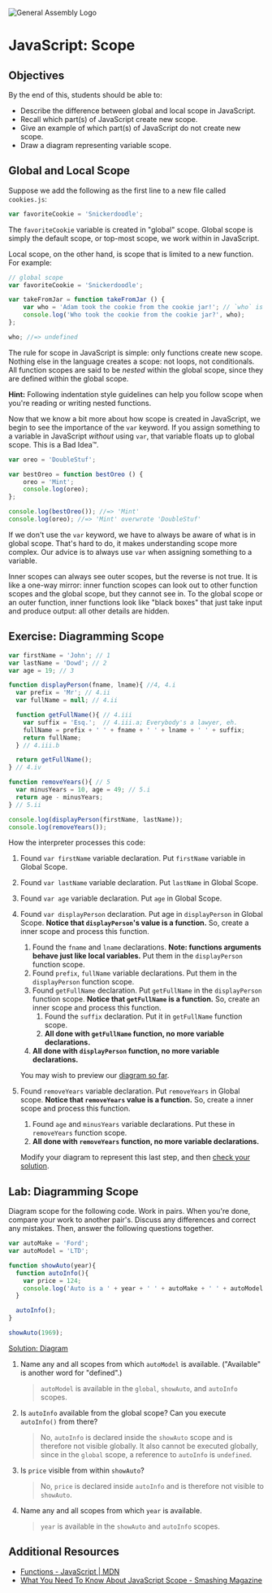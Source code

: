 ![General Assembly Logo](http://i.imgur.com/ke8USTq.png)

# JavaScript: Scope

## Objectives

By the end of this, students should be able to:

- Describe the difference between global and local scope in JavaScript.
- Recall which part(s) of JavaScript create new scope.
- Give an example of which part(s) of JavaScript do not create new scope.
- Draw a diagram representing variable scope.

## Global and Local Scope

Suppose we add the following as the first line to a new file called `cookies.js`:

```js
var favoriteCookie = 'Snickerdoodle';
```

The `favoriteCookie` variable is created in "global" scope. Global scope is simply the default scope, or top-most scope, we work within in JavaScript.

Local scope, on the other hand, is scope that is limited to a new function. For example:

```js
// global scope
var favoriteCookie = 'Snickerdoodle';

var takeFromJar = function takeFromJar () {
    var who = 'Adam took the cookie from the cookie jar!'; // `who` is defined in the local scope (the function scope)
    console.log('Who took the cookie from the cookie jar?', who);
};

who; //=> undefined
```

The rule for scope in JavaScript is simple: only functions create new scope. Nothing else in the language creates a scope: not loops, not conditionals. All function scopes are said to be *nested* within the global scope, since they are defined within the global scope.

**Hint:** Following indentation style guidelines can help you follow scope when you're reading or writing nested functions.

Now that we know a bit more about how scope is created in JavaScript, we begin to see the importance of the `var` keyword. If you assign something to a variable in JavaScript *without* using `var`, that variable floats up to global scope. This is a Bad Idea™.

```javascript
var oreo = 'DoubleStuf';

var bestOreo = function bestOreo () {
    oreo = 'Mint';
    console.log(oreo);
};

console.log(bestOreo()); //=> 'Mint'
console.log(oreo); //=> 'Mint' overwrote 'DoubleStuf'
```

If we don't use the `var` keyword, we have to always be aware of what is in global scope. That's hard to do, it makes understanding scope more complex. Our advice is to always use `var` when assigning something to a variable.

Inner scopes can always see outer scopes, but the reverse is not true. It is like a one-way mirror: inner function scopes can look out to other function scopes and the global scope, but they cannot see in. To the global scope or an outer function, inner functions look like "black boxes" that just take input and produce output: all other details are hidden.

## Exercise: Diagramming Scope

```javascript
var firstName = 'John'; // 1
var lastName = 'Dowd'; // 2
var age = 19; // 3

function displayPerson(fname, lname){ //4, 4.i
  var prefix = 'Mr'; // 4.ii
  var fullName = null; // 4.ii

  function getFullName(){ // 4.iii
    var suffix = 'Esq.';  // 4.iii.a; Everybody's a lawyer, eh.
    fullName = prefix + ' ' + fname + ' ' + lname + ' ' + suffix;
    return fullName;
  } // 4.iii.b

  return getFullName();
} // 4.iv

function removeYears(){ // 5
  var minusYears = 10, age = 49; // 5.i
  return age - minusYears;
} // 5.ii

console.log(displayPerson(firstName, lastName));
console.log(removeYears());
```

How the interpreter processes this code:

1. Found `var firstName` variable declaration. Put `firstName` variable in Global Scope.
1. Found `var lastName` variable declaration. Put `lastName` in Global Scope.
1. Found `var age` variable declaration. Put `age` in Global Scope.
1. Found `var displayPerson` declaration. Put age in `displayPerson` in Global Scope. **Notice that `displayPerson`'s value is a function.** So, create a inner scope and process this function.
    1. Found the `fname` and `lname` declarations. **Note: functions arguments behave just like local variables.** Put them in the `displayPerson` function scope.
    1. Found `prefix`, `fullName` variable declarations. Put them in the `displayPerson` function scope.
    1. Found `getFullName` declaration. Put `getFullName` in the `displayPerson` function scope. **Notice that `getFullName` is a function.** So, create an inner scope and  process this function.
        1. Found the `suffix` declaration. Put it in `getFullName` function scope.
        1. **All done with `getFullName` function, no more variable declarations.**
    1. **All done with `displayPerson` function, no more variable declarations.**

    You may wish to preview our [diagram so far](dist/scope.md).

1. Found `removeYears` variable declaration. Put `removeYears` in Global scope. **Notice that `removeYears` value is a function.** So, create a inner scope and process this function.
    1. Found `age` and `minusYears` variable declarations. Put these in `removeYears` function scope.
    1. **All done with `removeYears` function, no more variable declarations.**

    Modify your diagram to represent this last step, and then [check your solution](dist/scope2.md).


## Lab: Diagramming Scope

Diagram scope for the following code. Work in pairs. When you're done, compare your work to another pair's. Discuss any differences and correct any mistakes. Then, answer the following questions together.

```javascript
var autoMake = 'Ford';
var autoModel = 'LTD';

function showAuto(year){
  function autoInfo(){
    var price = 124;
    console.log('Auto is a ' + year + ' ' + autoMake + ' ' + autoModel + ', it\'s price is ' + price + '$');
  }

  autoInfo();
}

showAuto(1969);
```

[Solution: Diagram](dist/scope3.md)

1. Name any and all scopes from which `autoModel` is available. ("Available" is another word for "defined".)
    > `autoModel` is available in the `global`, `showAuto`, and `autoInfo` scopes.

1. Is `autoInfo` available from the global scope? Can you execute `autoInfo()` from there?
    > No, `autoInfo` is declared inside the `showAuto` scope and is therefore not visible globally. It also cannot be executed globally, since in the `global` scope, a reference to `autoInfo` is `undefined`.

1. Is `price` visible from within `showAuto`?
    > No, `price` is declared inside `autoInfo` and is therefore not visible to `showAuto`.

1. Name any and all scopes from which `year` is available.
    > `year` is available in the `showAuto` and `autoInfo` scopes.

## Additional Resources

- [Functions - JavaScript | MDN](https://developer.mozilla.org/en-US/docs/Web/JavaScript/Reference/Functions)
- [What You Need To Know About JavaScript Scope - Smashing Magazine](http://www.smashingmagazine.com/2009/08/01/what-you-need-to-know-about-javascript-scope/)
